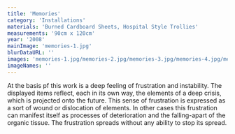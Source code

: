 ```yaml
---
title: 'Memories'
category: 'Installations'
materials: 'Burned Cardboard Sheets, Hospital Style Trollies'
measurements: '90cm x 120cm'
year: '2008'
mainImage: 'memories-1.jpg'
blurDataURL: ''
images: 'memories-1.jpg/memories-2.jpg/memories-3.jpg/memories-4.jpg/memories-5.jpg/memories-6.jpg/memories-7.jpg/memories-8.jpg/memories-9.jpg'
imageNames: ''
---
```

At the basis pf this work is a deep feeling of frustration and instability. The displayed items reflect, each in its own way, the elements of a deep crisis, which is projected onto the future. This sense of frustration is expressed as a sort of wound or dislocation of elements. In other cases this frustration can manifest itself as processes of deterioration and the falling-apart of the organic tissue. The frustration spreads without any ability to stop its spread. 
